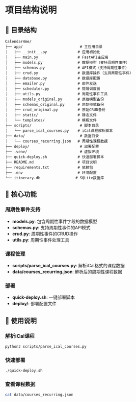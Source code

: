 # 项目结构说明

## 📁 目录结构

```
Calendar4me/
├── app/                          # 主应用目录
│   ├── __init__.py              # 应用初始化
│   ├── main.py                  # FastAPI主应用
│   ├── models.py                # 数据模型（支持周期性事件）
│   ├── schemas.py               # API模式（支持周期性事件）
│   ├── crud.py                  # 数据库操作（支持周期性事件）
│   ├── database.py              # 数据库配置
│   ├── emailer.py               # 邮件发送
│   ├── scheduler.py             # 提醒调度器
│   ├── utils.py                 # 周期性事件工具
│   ├── models_original.py       # 原始模型备份
│   ├── schemas_original.py      # 原始模式备份
│   ├── crud_original.py         # 原始CRUD备份
│   ├── static/                  # 静态文件
│   └── templates/               # 模板文件
├── scripts/                      # 脚本目录
│   └── parse_ical_courses.py    # iCal课程解析脚本
├── data/                         # 数据目录
│   └── courses_recurring.json   # 周期性课程数据
├── deploy/                       # 部署配置
├── .venv/                        # 虚拟环境
├── quick-deploy.sh              # 快速部署脚本
├── README.md                    # 项目说明
├── requirements.txt             # 依赖包
├── .env                         # 环境配置
└── itinerary.db                # SQLite数据库
```

## 🔧 核心功能

### 周期性事件支持
- **models.py**: 包含周期性事件字段的数据模型
- **schemas.py**: 支持周期性事件的API模式
- **crud.py**: 周期性事件的CRUD操作
- **utils.py**: 周期性事件处理工具

### 课程管理
- **scripts/parse_ical_courses.py**: 解析iCal格式的课程数据
- **data/courses_recurring.json**: 解析后的周期性课程数据

### 部署
- **quick-deploy.sh**: 一键部署脚本
- **deploy/**: 部署配置文件

## 📝 使用说明

### 解析iCal课程
```bash
python3 scripts/parse_ical_courses.py
```

### 快速部署
```bash
./quick-deploy.sh
```

### 查看课程数据
```bash
cat data/courses_recurring.json
```
